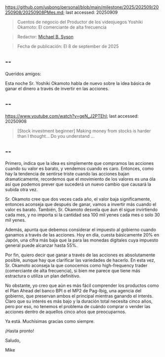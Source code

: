 https://github.com/usbong/personal/blob/main/milestone/2025/202509/20250908/20250908PMes.md; last accessed: 20250909

> Cuentos de negocio del Productor de los videojuegos Yoshiki Okamoto: El comerciante de alta frecuencia

> Redactor: [Michael B. Syson](https://www.linkedin.com/in/michaelsyson/)

> Fecha de publicación: El 8 de september de 2025

## --

Queridos amigos:

Esta noche Sr. Yoshiki Okamoto habla de nuevo sobre la idea básica de ganar el dinero a través de invertir en las acciones.

## --

https://www.youtube.com/watch?v=geN_J2PTEhI; last accessed: 20250908

> [Stock investment beginner] Making money from stocks is harder than I thought… Do you understand ...

## --

Primero, indica que la idea es simplemente que compramos las acciones cuando su valor es barato, y vendemos cuando es caro. Entonces, como hay la tendencia de sentirse triste cuando las acciones bajan dramaticamente, recordemos que el movimiento de los valores es una óla así que podemos prever que sucederá un nuevo cambio que causará la subida otra vez.

Sr. Okamoto cree que dos veces cada año, el valor baja significamente, entonces aconseja que después de ganar, vamos a invertir más cuando el valor es barato. También, Sr. Okamoto desvela que áun él sigue invirtiendo cada mes, y no importa si la cantidad sea 100 mil yenes cada mes o solo 30 mil yenes.

Además, apunta que debemos considerar el impuesto al gobierno cuando ganamos a través de las acciones. Hoy en día, cuesta básicamente 20% en Japón, una cifra más baja que la para las monedas digitales cuya impuesto general puede alcanzar hasta 55%.

Por fin, quiero decir que ganar a través de las acciones es absolutamente posible, aunque hay que clarificar las variedades de hacerlo. En esta vez, Sr. Okamoto aconseja la que conocemos como high-frequency trader (comerciante de alta frecuencia), si bien me parece que tiene más estractura o utiliza un plan definitivo. 

No obstante, yo creo que aún es más fácil comprender los productos como el Plan Ahead del banco BPI o el MP2 de Pag-Ibig, una agencia del gobierno, que preservan ambos el principal mientras ganando el interés. Claro que su interés es más bajo y la duración total necesita cinco años, pero por eso, no tenemos el problema de cuándo comprar o vender las acciones dentro de aquellos cinco años que preocuparnos.

Ya está. Muchísimas gracias como siempre.

¡Hasta pronto!

Saludo,

Mike